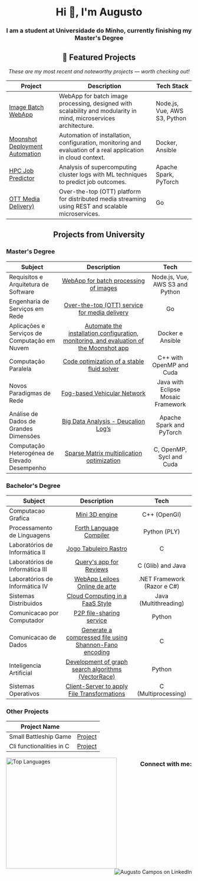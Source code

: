 <h1 align="center">Hi 👋, I'm Augusto</h1>
<h3 align="center">I am a student at Universidade do Minho, currently finishing my Master's Degree </h3>




<div align="center">

<h2 align="center">🚀 Featured Projects</h2>
<p align="center"><i>These are my most recent and noteworthy projects — worth checking out!</i></p>


<div align="center">

| Project                                                                 | Description                                                                                                      | Tech Stack                   |
| ----------------------------------------------------------------------- | ---------------------------------------------------------------------------------------------------------------- | ---------------------------- |
| [Image Batch WebApp](https://github.com/ajoaoalves/RAS)                 | WebApp for batch image processing, designed with scalability and modularity in mind, microservices architecture. | Node.js, Vue, AWS S3, Python |
| [Moonshot Deployment Automation](https://github.com/ASCN-UM/GrupoTP-13) | Automation of installation, configuration, monitoring and evaluation of a real application in cloud context.     | Docker, Ansible              |
| [HPC Job Predictor](https://github.com/Gustominox/hpc-job-predictor)    | Analysis of supercomputing cluster logs with ML techniques to predict job outcomes.                              | Apache Spark, PyTorch        |
| [OTT Media Delivery)](https://github.com/pinheiro2/ESR2425)             | Over-the-top (OTT) platform for distributed media streaming using REST and scalable microservices.               | Go                           |

</div>

<h2 align="center">Projects from University</h2>

<h3 align="left">Master's Degree</h3>

| Subject                                      |                                                           Description                                                            |                Tech                |
| -------------------------------------------- | :------------------------------------------------------------------------------------------------------------------------------: | :--------------------------------: |
| Requisitos e Arquitetura de Software         |                            [WebApp for batch processing of images](https://github.com/ajoaoalves/RAS)                            |  Node.js, Vue, AWS S3 and Python   |
| Engenharia de Serviços em Rede               |                      [Over-the-top (OTT) service for media delivery](https://github.com/pinheiro2/ESR2425)                       |                 Go                 |
| Aplicações e Serviços de Computação em Nuvem | [Automate the installation,configuration, monitoring, and evaluation of the Moonshot app](https://github.com/ASCN-UM/GrupoTP-13) |          Docker e Ansible          |
| Computação Paralela                          |                     [Code optimization of a stable fluid solver](https://github.com/pinheiro2/cpar_3dfluid)                      |      C++ with OpenMP and Cuda      |
| Novos Paradigmas de Rede                     |                               [Fog-based Vehicular Network](https://github.com/Gustominox/FOVNET)                                | Java with Eclipse Mosaic Framework |
| Análise de Dados de Grandes Dimensões        |                      [Big Data Analysis - Deucalion Log’s](https://github.com/Gustominox/hpc-job-predictor)                      |      Apache Spark and PyTorch      |
| Computação Heterogénea de Elevado Desempenho |                        [Sparse Matrix multiplication optimization](https://github.com/Gustominox/SM-Opt)                         |      C, OpenMP, Sycl and Cuda      |

<h3 align="left">Bachelor's Degree</h3>

| Subject                         |                                                 Description                                                  |            Tech             |
| ------------------------------- | :----------------------------------------------------------------------------------------------------------: | :-------------------------: |
| Computacao Grafica              |                            [Mini 3D engine](https://github.com/Gustominox/CG2324)                            |        C++ (OpenGl)         |
| Processamento de Linguagens     |                   [Forth Language Compiler](https://github.com/Gustominox/Forth-Compiler)                    |        Python (PLY)         |
| Laboratórios de Informática II  |                     [Jogo Tabuleiro Rastro](https://github.com/Gustominox/jogTabRastro)                      |              C              |
| Laboratórios de Informática III |                     [Query's app for Reviews](https://github.com/Gustominox/ProjetoLi3)                      |      C (Glib) and Java      |
| Laboratórios de Informática IV  |                  [WebApp Leiloes Online de arte](https://github.com/Gustominox/Entrega-LI4)                  | .NET Framework (Razor e C#) |
| Sistemas Distribuidos           |                   [Cloud Computing in a FaaS Style](https://github.com/Gustominox/SD-2324)                   |    Java (Multithreading)    |
| Comunicacao por Computador      |                      [P2P file-sharing service](https://github.com/Gustominox/CC-2324)                       |           Python            |
| Comunicacao de Dados            |  [Generate a compressed file using Shannon-Fano encoding ](https://github.com/Gustominox/comprShannon-Fano)  |              C              |
| Inteligencia Artificial         | [Development of graph search algorithms (VectorRace)](https://github.com/Gustominox/Intelegencia_artificial) |           Python            |
| Sistemas Operativos             |              [Client-Server to apply File Transformations](https://github.com/Gustominox/SO_2)               |     C (Multiprocessing)     |

</div>

<h3 align="left">Other Projects</h3>

<div align="center">

| Project Name             |                                                        |
| ------------------------ | :----------------------------------------------------: |
| Small Battleship Game    | [Project](https://github.com/Gustominox/batalha_naval) |
| Cli functionalities in C |   [Project](https://github.com/Gustominox/cliTool-c)   |

</div>

<!--
![My GitHub stats](https://github-readme-stats.vercel.app/api?username=Gustominox&count_private=true&show_icons=true&theme=gotham&hide=contribs&hide_border=true)
TEMPORARIO------------------------------------
--->




<img align="left" width = 300 src="https://github-readme-stats.vercel.app/api/top-langs/?username=Gustominox&layout=compact&theme=gotham&hide_border=true" alt="Top Languages" />


<h3 align="right">Connect with me:</h3>
<p align="right">
<a href="https://linkedin.com/in/augustooliveiracampos" target="_blank" style="text-decoration: none;">
<img src="https://img.shields.io/badge/LinkedIn-0A66C2?style=for-the-badge&logo=linkedin&logoColor=white" alt="Augusto Campos on LinkedIn"/>
</a>
</p>
